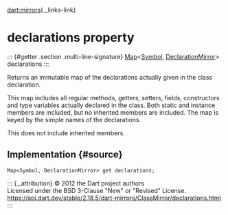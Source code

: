 [dart:mirrors](../../dart-mirrors/dart-mirrors-library){._links-link}

declarations property
=====================

::: {#getter .section .multi-line-signature}
[Map](../../dart-core/map-class)\<[Symbol](../../dart-core/symbol-class),
[DeclarationMirror](../declarationmirror-class)\> declarations
:::

Returns an immutable map of the declarations actually given in the class
declaration.

This map includes all regular methods, getters, setters, fields,
constructors and type variables actually declared in the class. Both
static and instance members are included, but no inherited members are
included. The map is keyed by the simple names of the declarations.

This does not include inherited members.

Implementation {#source}
--------------

``` {.language-dart data-language="dart"}
Map<Symbol, DeclarationMirror> get declarations;
```

::: {._attribution}
© 2012 the Dart project authors\
Licensed under the BSD 3-Clause \"New\" or \"Revised\" License.\
<https://api.dart.dev/stable/2.18.5/dart-mirrors/ClassMirror/declarations.html>
:::
